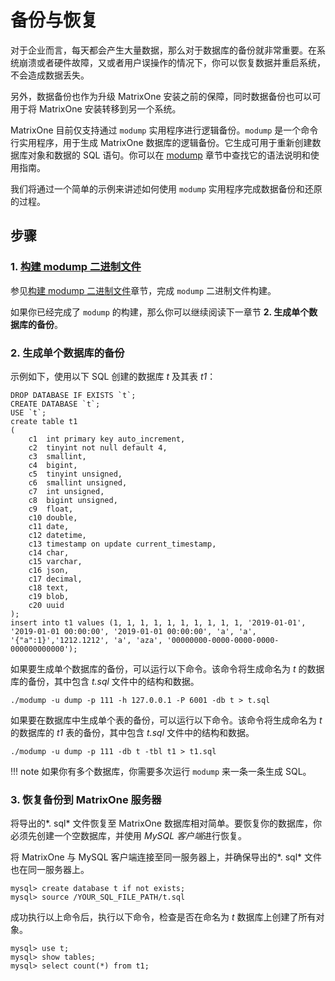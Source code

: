 # 备份与恢复

对于企业而言，每天都会产生大量数据，那么对于数据库的备份就非常重要。在系统崩溃或者硬件故障，又或者用户误操作的情况下，你可以恢复数据并重启系统，不会造成数据丢失。

另外，数据备份也作为升级 MatrixOne 安装之前的保障，同时数据备份也可以可用于将 MatrixOne 安装转移到另一个系统。

MatrixOne 目前仅支持通过 `modump` 实用程序进行逻辑备份。`modump` 是一个命令行实用程序，用于生成 MatrixOne 数据库的逻辑备份。它生成可用于重新创建数据库对象和数据的 SQL 语句。你可以在 [modump](../Develop/export-data/modump.md) 章节中查找它的语法说明和使用指南。

我们将通过一个简单的示例来讲述如何使用 `modump` 实用程序完成数据备份和还原的过程。

## 步骤

### 1. [构建 modump 二进制文件](../Develop/export-data/modump.md)

参见[构建 modump 二进制文件](../Develop/export-data/modump.md)章节，完成 `modump` 二进制文件构建。

如果你已经完成了 `modump` 的构建，那么你可以继续阅读下一章节 **2. 生成单个数据库的备份**。

### 2. 生成单个数据库的备份

示例如下，使用以下 SQL 创建的数据库 *t* 及其表 *t1*：

```
DROP DATABASE IF EXISTS `t`;
CREATE DATABASE `t`;
USE `t`;
create table t1
(
    c1  int primary key auto_increment,
    c2  tinyint not null default 4,
    c3  smallint,
    c4  bigint,
    c5  tinyint unsigned,
    c6  smallint unsigned,
    c7  int unsigned,
    c8  bigint unsigned,
    c9  float,
    c10 double,
    c11 date,
    c12 datetime,
    c13 timestamp on update current_timestamp,
    c14 char,
    c15 varchar,
    c16 json,
    c17 decimal,
    c18 text,
    c19 blob,
    c20 uuid
);
insert into t1 values (1, 1, 1, 1, 1, 1, 1, 1, 1, 1, '2019-01-01', '2019-01-01 00:00:00', '2019-01-01 00:00:00', 'a', 'a', '{"a":1}','1212.1212', 'a', 'aza', '00000000-0000-0000-0000-000000000000');
```

如果要生成单个数据库的备份，可以运行以下命令。该命令将生成命名为 *t* 的数据库的备份，其中包含 *t.sql* 文件中的结构和数据。

```
./modump -u dump -p 111 -h 127.0.0.1 -P 6001 -db t > t.sql
```

如果要在数据库中生成单个表的备份，可以运行以下命令。该命令将生成命名为 *t* 的数据库的 *t1* 表的备份，其中包含 *t.sql* 文件中的结构和数据。

```
./modump -u dump -p 111 -db t -tbl t1 > t1.sql
```

!!! note
    如果你有多个数据库，你需要多次运行 `modump` 来一条一条生成 SQL。

### 3. 恢复备份到 MatrixOne 服务器

将导出的*. sql* 文件恢复至 MatrixOne 数据库相对简单。要恢复你的数据库，你必须先创建一个空数据库，并使用 *MySQL 客户端*进行恢复。

将 MatrixOne 与 MySQL 客户端连接至同一服务器上，并确保导出的*. sql* 文件也在同一服务器上。

```
mysql> create database t if not exists;
mysql> source /YOUR_SQL_FILE_PATH/t.sql
```

成功执行以上命令后，执行以下命令，检查是否在命名为 *t* 数据库上创建了所有对象。

```
mysql> use t;
mysql> show tables;
mysql> select count(*) from t1;
```
